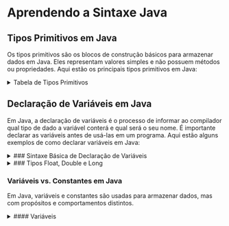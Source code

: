 # Aprendendo a Sintaxe Java

## Tipos Primitivos em Java

Os tipos primitivos são os blocos de construção básicos para armazenar dados em Java. Eles representam valores simples e não possuem métodos ou propriedades. Aqui estão os principais tipos primitivos em Java:

<details>

<summary>Tabela de Tipos Primitivos</summary>

| Tipo Primitivo | Descrição                                           | Exemplo    |
|----------------|-----------------------------------------------------|------------|
| `byte`         | Representa valores inteiros de 8 bits.             | `byte idade = 25;` |
| `short`        | Representa valores inteiros de 16 bits.            | `short quantidade = 1000;` |
| `int`          | Representa valores inteiros de 32 bits.            | `int numero = 42;` |
| `long`         | Representa valores inteiros de 64 bits.            | `long populacaoMundial = 7_900_000_000L;` |
| `float`        | Representa números de ponto flutuante de precisão simples de 32 bits. | `float preco = 19.99f;` |
| `double`       | Representa números de ponto flutuante de precisão dupla de 64 bits. | `double pi = 3.14159265359;` |
| `char`         | Representa um único caractere Unicode de 16 bits.  | `char letra = 'A';` |
| `boolean`      | Representa um valor verdadeiro ou falso.           | `boolean estaChovendo = false;` |

Esses tipos primitivos são usados para representar dados simples, como números inteiros, números de ponto flutuante, caracteres e valores booleanos, em programas Java.

</details>

## Declaração de Variáveis em Java

Em Java, a declaração de variáveis é o processo de informar ao compilador qual tipo de dado a variável conterá e qual será o seu nome. É importante declarar as variáveis antes de usá-las em um programa. Aqui estão alguns exemplos de como declarar variáveis em Java:

<details>

<summary>### Sintaxe Básica de Declaração de Variáveis</summary>

```java
// Declarando uma variável int chamada 'idade'
int idade;

// Declarando uma variável double chamada 'preco'
double preco;

// Declarando uma variável String chamada 'nome'
String nome;
```

</details>

<details>

<summary>### Tipos Float, Double e Long</summary>

Neste tópico, discutiremos os tipos de dados numéricos `float`, `double` e `long`, cada um com suas próprias características distintas.

- **`float`**: É usado para representar números em ponto flutuante de precisão simples, com 32 bits. Para especificar um valor `float`, é importante incluir o sufixo "f" no final do número.

  Exemplo:

```c
  float meuFloat = 3.14159f;
  ```

- **`double`**: Similar ao `float`, mas com maior precisão, usando 64 bits. Não é necessário um sufixo especial para `double`.

  Exemplo:

  ```c
  double meuDouble = 3.14159265359;
  ```

- **`long`**: Utilizado para representar números inteiros longos, com precisão ilimitada (dependendo da plataforma, usa 32 ou 64 bits). Para especificar um valor `long`, é importante incluir o sufixo "L" no final do número.

  Exemplo:

  ```c
  long meuLong = 1234567890L;
  ```

</details>


### Variáveis vs. Constantes em Java

Em Java, variáveis e constantes são usadas para armazenar dados, mas com propósitos e comportamentos distintos.

<details>

<summary>#### Variáveis</summary>

- **Variáveis** podem armazenar dados mutáveis durante a execução do programa.
- Elas são declaradas usando palavras-chave como `int`, `double`, `String`, entre outras, seguidas pelo nome da variável.
- O valor de uma variável pode ser alterado usando atribuições.
- Exemplo:

  ```java
  int idade = 25; // Declaração de uma variável "idade" com valor inicial 25
  idade = 26;     // Alteração do valor da variável "idade" para 26
  ```

<details>

<details>

<summary>#### Constante</summary>

- Em Java, a declaração de constantes é feita usando a palavra-chave `final``.
- Em Java, a convenção comum para nomear constantes é usando letras maiúsculas. Isso torna mais fácil identificar rapidamente quais identificadores são constantes no código.
- O valor de uma constante não pode ser modificado após a atribuição inicial.

```java
final int TAMANHO_MAXIMO = 100;
final double TAXA_DE_JUROS = 0.05;
final String NOME_DA_EMPRESA = "Minha Empresa";
```

</details>

## Operadores

Nesta seção, abordaremos diversos tipos de operadores essenciais na programação:

- **Aritméticos:** Realizam cálculos matemáticos (+, -, *, /) em valores numéricos.
- **Unários:** Operam em um único valor, como incremento (++), decremento (--), e negação (-).
- **Relacionais:** Comparam valores para determinar igualdade (==), desigualdade (!=), maior que (>), menor que (<), maior ou igual (>=), e menor ou igual (<=).
- **Lógicos:** São usados para criar expressões condicionais complexas com operadores como E lógico (&&), OU lógico (||), e NÃO lógico (!).
- **Ternários:** Permite criar expressões condicionais de forma concisa em uma única linha.
- **Atribuição:** O operador de atribuição (=) é usado para atribuir valores a variáveis.

 **Observação:** O operador unário de negação (`!`) faz a negação de uma expressão booleana. Por exemplo, `!true` resulta em `false`.
**Observação:** Quando usado com strings, o operador `+` realiza a concatenação de texto. Por exemplo, `"Olá, " + "Mundo"` resultará em `"Olá, Mundo"`.

<details>

<summary>A tabela a seguir resume os operadores mencionados:</summary>

| Tipo           | Operador                  | Exemplo                 |
|----------------|---------------------------|-------------------------|
| Aritméticos    | +, -, *, /, %                 | `a + b`, `x * y`         |
| Unários        | ++, --, -, !                | `i++`, `-x`              |
| Relacionais    | ==, !=, >, <, >=, <=       | `a == b`, `x > y`        |
| Lógicos        | "&&", "||", "!"             | `x && y`, `!flag`         |
| Ternários      | ? :                       | `condition ? true : false`|
| Atribuição     | =                         | `x = 5`, `name = "John"` |

</details>

## Métodos

Métodos são blocos de código reutilizáveis em Java que desempenham um papel fundamental na organização e execução de funcionalidades em programas. Ao definir um método, é essencial considerar alguns aspectos essenciais:

- **Propósito Principal do Método:** Um método deve ter um propósito claro e bem definido. Ele é projetado para realizar uma tarefa específica dentro do programa.

- **Tipo de Retorno:** Cada método em Java possui um tipo de retorno, que indica o tipo de dado que o método devolverá como resultado após a sua execução. Pode ser um tipo primitivo, um objeto ou até mesmo `void`, indicando que o método não retorna nenhum valor.

- **Parâmetros:** Métodos podem aceitar parâmetros, que são valores ou referências necessárias para executar a operação desejada. Os parâmetros são especificados entre parênteses e podem ser opcionais ou múltiplos, dependendo da necessidade do método.

- **Visibilidade:** A visibilidade de um método é controlada por modificadores de acesso, como `public`, `private`, `protected` ou o padrão (sem modificador). A escolha da visibilidade determina quem pode acessar e chamar o método.

<details>
<summary>Critérios de nomeação dos métodos</summary>

Ao nomear métodos em Java, é importante seguir algumas convenções e critérios para tornar seu código mais legível e compreensível. Aqui estão algumas diretrizes gerais:

- **Convenção CamelCase:** O nome do método deve seguir a convenção CamelCase, onde a primeira palavra começa com letra minúscula e as palavras subsequentes começam com letra maiúscula. Por exemplo, `calcularSalario()`.

- **Nome Descritivo:** Escolha nomes descritivos que indiquem claramente a função do método. Evite nomes genéricos como `funcao()` ou `metodo1()`. Prefira nomes que descrevam o que o método faz, como `calcularMedia()` ou `enviarEmail()`.

- **Verbos:** Use verbos que descrevam a ação que o método executa. Isso ajuda a indicar o propósito do método. Por exemplo, use nomes como `calcular`, `salvar`, `enviar`, etc.

- **Evite Abreviações Obscuras:** Evite abreviações que não sejam facilmente compreensíveis. Use nomes completos e significativos.

- **Coerência:** Mantenha uma convenção de nomeação consistente em todo o seu código para facilitar a leitura e a manutenção.

- **Evite Nomes Excessivamente Longos:** Embora seja importante ser descritivo, evite nomes excessivamente longos que tornem o código difícil de ler. Encontre um equilíbrio entre clareza e concisão.

- **Use Nomes que Indiquem Retorno:** Se possível, escolha nomes que indiquem o que o método retorna. Por exemplo, um método que calcula o preço pode ser chamado de `calcularPreco()`.

- **Exemplos Adequados:**

  1. `calcularSalario()`: Um nome descritivo que indica claramente o propósito do método.
  2. `enviarEmail()`: Usando um verbo que descreve a ação realizada pelo método.
  3. `calcularMedia()`: Um nome que indica claramente a operação realizada.

- **Exemplos Não Adequados:**

  1. `fnc()`: Um nome genérico e abreviado que não descreve a função do método.
  2. `metodo1()`: Um nome genérico e sem significado.
  3. `xyz()`: Um nome curto e obscuro que não indica o propósito do método.
  4. `calculateValueBasedOnAgeAndIncomeAndLocationAnd...()`: Um nome excessivamente longo e difícil de ler.

</details>

### Exercitando os conceitos sobre métodos em JAVA

Criando um exemplo de uma classe para representar uma SmartTV

<details><summary>Requisitos:</summary>

 1. Deve possuir as seguintes características: ligada `(boolean)`, canal `(int)` e volume `(int)`.
 2. A TV poderá ligar e desligare assim mudar o seu `status`.
 3. A TV poderá aumentar ou diminuir o volume sempre em `+1 ou -1`.
 4. A TV poderá mudar de canal de 1 em 1 ou definindo diretamente pelo número.

</details>

## Escopo
- Escopo de classe
- Escopo de método
- Escopo de fluxo